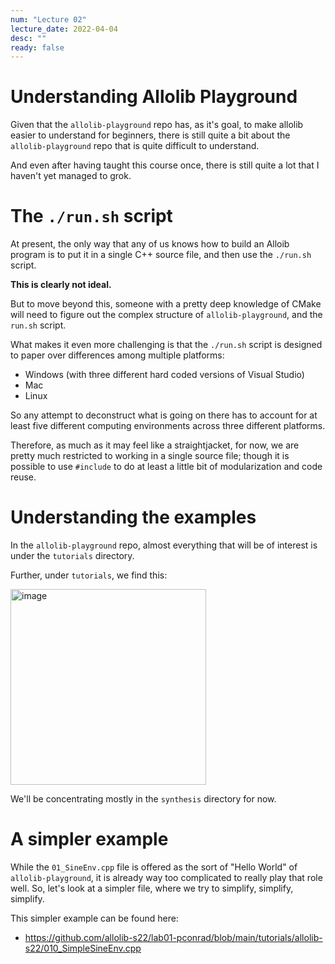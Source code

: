 ```yaml
---
num: "Lecture 02"
lecture_date: 2022-04-04
desc: ""
ready: false
---
```



# Understanding Allolib Playground

Given that the `allolib-playground` repo has, as it's goal, to make allolib easier to understand for beginners, 
there is still quite a bit about the `allolib-playground` repo that is quite difficult to understand.

And even after having taught this course once, there is still quite a lot that I haven't yet managed to grok.


# The `./run.sh` script

At present, the only way that any of us knows how to build an Alloib program is to put it in a single C++ source file, and
then use the `./run.sh` script.

**This is clearly not ideal.**

But to move beyond this, someone with a pretty deep knowledge of CMake will need to figure out the complex structure of `allolib-playground`, and the `run.sh` script.

What makes it even more challenging is that the `./run.sh` script is designed to paper over differences among multiple platforms:
* Windows (with three different hard coded versions of Visual Studio)
* Mac
* Linux

So any attempt to deconstruct what is going on there has to account for at least five different computing environments across three different platforms.

Therefore, as much as it may feel like a straightjacket, for now, we are pretty much restricted to working in a single source file; though it is possible to use `#include` to do at least a little bit of modularization and code reuse.

# Understanding the examples

In the `allolib-playground` repo, almost everything that will be of interest is under the `tutorials` directory.

Further, under `tutorials`, we find this:

<img width="313" alt="image" src="https://user-images.githubusercontent.com/1119017/161457775-5aa1bffe-4c6f-42be-9688-dd82f7d77b0a.png">

We'll be concentrating mostly in the `synthesis` directory for now.

# A simpler example

While the `01_SineEnv.cpp` file is offered as the sort of "Hello World" of `allolib-playground`, it is already way too complicated to really play that role well.  So, let's look at a simpler file, where we try to simplify, simplify, simplify.


This simpler example can be found here: 

* <https://github.com/allolib-s22/lab01-pconrad/blob/main/tutorials/allolib-s22/010_SimpleSineEnv.cpp>
